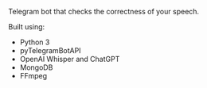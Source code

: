 Telegram bot that checks the correctness of your speech.  

Built using:
* Python 3
* pyTelegramBotAPI
* OpenAI Whisper and ChatGPT
* MongoDB
* FFmpeg
